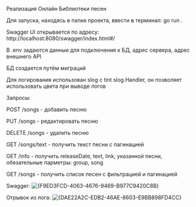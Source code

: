 Реализация Онлайн Библиотеки песен

Для запуска, находясь в папке проекта, ввести в терминал: go run .

Swagger UI открывается по адресу: http://localhost:8080/swagger/index.html#/

В .env задаются данные для подключения к БД, адрес сервера, адрес внешнего API

БД создается путём миграций

Для логирования использован slog с tint slog.Handler, он позволяет использовать цвета при выводе логов

Запросы:

POST /songs - добавить песню

PUT /songs - редактировать песню

DELETE /songs - удалить песню

GET /songs/text - получить текст песни с пагинацией

GET /info - получить releaseDate, text, link, указанной песни, обязательные парметры: group, song

GET /songs - получить список песен с фильтрацией и пагинацией

Swagger:
![{F9ED3FCD-4063-4676-9469-B977C9420C8B}](https://github.com/user-attachments/assets/78163bd4-5802-41ea-bb50-7ff13e04ba75)

Отрывок из лога:
![{DAE22A2C-EDB2-46AE-8603-E9BB898FD4CC}](https://github.com/user-attachments/assets/718c50fb-df9f-4740-acfa-0c7859b1ec8c)

